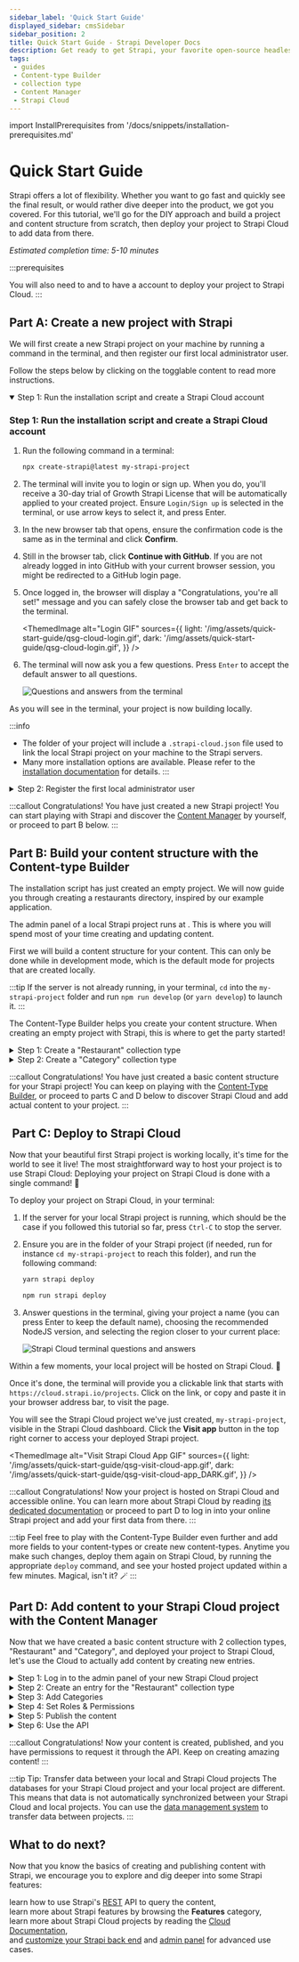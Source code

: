 ```yaml
---
sidebar_label: 'Quick Start Guide'
displayed_sidebar: cmsSidebar
sidebar_position: 2
title: Quick Start Guide - Strapi Developer Docs
description: Get ready to get Strapi, your favorite open-source headless cms up and running in less than 3 minutes.
tags:
 - guides
 - Content-type Builder
 - collection type
 - Content Manager
 - Strapi Cloud
---
```


import InstallPrerequisites from '/docs/snippets/installation-prerequisites.md'

# Quick Start Guide

Strapi offers a lot of flexibility. Whether you want to go fast and quickly see the final result, or would rather dive deeper into the product, we got you covered. For this tutorial, we'll go for the DIY approach and build a project and content structure from scratch, then deploy your project to Strapi Cloud to add data from there.

*Estimated completion time: 5-10 minutes*

:::prerequisites
<InstallPrerequisites components={props.components} />

You will also need to <ExternalLink to="https://github.com/git-guides/install-git" text="install `git`"/> and to have a <ExternalLink to="https://github.com" text="GitHub"/> account to deploy your project to Strapi Cloud.
:::

## <Icon name="rocket-launch"/> Part A: Create a new project with Strapi

We will first create a new Strapi project on your machine by running a command in the terminal, and then register our first local administrator user.

Follow the steps below by clicking on the togglable content to read more instructions.

<details open>
<summary>Step 1: Run the installation script and create a Strapi Cloud account</summary>

### Step 1: Run the installation script and create a Strapi Cloud account

1. Run the following command in a terminal:

    <TabItem value="npm" label="NPM">

    ```bash
    npx create-strapi@latest my-strapi-project
    ```

    </TabItem>

2. The terminal will invite you to login or sign up. When you do, you'll receive a 30-day trial of Growth Strapi License that will be automatically applied to your created project. Ensure `Login/Sign up` is selected in the terminal, or use arrow keys to select it, and press Enter.

3. In the new browser tab that opens, ensure the confirmation code is the same as in the terminal and click **Confirm**.

4. Still in the browser tab, click **Continue with GitHub**. If you are not already logged in into GitHub with your current browser session, you might be redirected to a GitHub login page.

5. Once logged in, the browser will display a "Congratulations, you're all set!" message and you can safely close the browser tab and get back to the terminal.

    <ThemedImage
      alt="Login GIF"
      sources={{
        light: '/img/assets/quick-start-guide/qsg-cloud-login.gif',
        dark: '/img/assets/quick-start-guide/qsg-cloud-login.gif',
      }}
    />

6. The terminal will now ask you a few questions. Press `Enter` to accept the default answer to all questions.

    ![Questions and answers from the terminal](/img/assets/quick-start-guide/qsg-questions-answers-terminal.png)

As you will see in the terminal, your project is now building locally.

:::info

* The folder of your project will include a `.strapi-cloud.json` file used to link the local Strapi project on your machine to the Strapi servers.
* Many more installation options are available. Please refer to the [installation documentation](/cms/installation) for details.
:::

</details>

<details>
<summary>Step 2: Register the first local administrator user</summary>

### Step 2: Register the first local administrator user

Once the installation is complete, you need to start the server. In the terminal, type `cd my-strapi-project && yarn develop` and your browser automatically opens a new tab.

:::tip
As long as you stay in the `my-strapi-project` folder, you will just need to run `yarn develop` any time you want to start the Strapi server again.
:::

By completing the form, you create your own account. Once done, you become the first administrator user of this Strapi application. Welcome aboard, commander!

You now have access to the <ExternalLink to="http://localhost:1337/admin" text="admin panel"/>:

<ThemedImage
alt="Admin panel screenshot: dashboard"
sources={{
    light: '/img/assets/quick-start-guide/qsg-handson-part1-01-admin_panel-v5.png',
    dark: '/img/assets/quick-start-guide/qsg-handson-part1-01-admin_panel-v5_DARK.png',
}}
/> 

</details>

:::callout <Icon name="confetti" /> Congratulations!
You have just created a new Strapi project! You can start playing with Strapi and discover the [Content Manager](/cms/features/content-manager) by yourself, or proceed to part B below.
:::

## <Icon name="wrench" /> Part B: Build your content structure with the Content-type Builder

The installation script has just created an empty project. We will now guide you through creating a restaurants directory, inspired by our <ExternalLink to="https://github.com/strapi/foodadvisor" text="FoodAdvisor"/> example application.

The admin panel of a local Strapi project runs at <ExternalLink to="http://localhost:1337/admin" text="http://localhost:1337/admin"/>. This is where you will spend most of your time creating and updating content.

First we will build a content structure for your content. This can only be done while in development mode, which is the default mode for projects that are created locally.

:::tip
If the server is not already running, in your terminal, `cd` into the `my-strapi-project` folder and run `npm run develop` (or `yarn develop`) to launch it.
:::

The Content-Type Builder helps you create your content structure. When creating an empty project with Strapi, this is where to get the party started!

<details >

<summary>Step 1: Create a "Restaurant" collection type</summary>

### Step 1: Create a "Restaurant" collection type

Your restaurants directory will eventually include many restaurants, so we need to create a "Restaurant" collection type. Then we can describe the fields to display when adding a new restaurant entry:

1. Click on the **Create your first Content type** button.<br />If it's not showing up, go to <Icon name="layout" /> <ExternalLink to="http://localhost:1337/admin/plugins/content-type-builder" text="Content-Type Builder"/> in the main navigation.
2. Click on **Create new collection type**.
3. Type `Restaurant` for the _Display name_, and click **Continue**.  
4. Click the Text field.
5. Type `Name` in the _Name_ field.
6. Switch to the _Advanced Settings_ tab, and check the **Required field** and the **Unique field** settings.
7. Click on **Add another field**.
8. Choose the Rich text (Blocks) field in the list.
9. Type `Description` under the _Name_ field, then click **Finish**.
10. Finally, click **Save** and wait for Strapi to restart.

<ThemedImage
alt="GIF: Create Restaurant collection type in Content-type Builder"
sources={{
    light: '/img/assets/quick-start-guide/qsg-handson-restaurant-v5.gif',
    dark: '/img/assets/quick-start-guide/qsg-handson-restaurant-v5_DARK.gif',
}}
/>

Once Strapi has restarted, "Restaurant" is listed under <Icon name="feather" /> _Content Manager > Collection types_ in the navigation. Wow, you have just created your very first content-type! It was so cool — let's create another one right now, just for pleasure.

</details>

<details>
<summary>Step 2: Create a "Category" collection type</summary>

### Step 2: Create a "Category" collection type

It would help getting a bit more organized if our restaurants directory had some categories. Let's create a "Category" collection type:

1. Go to <Icon name="layout" /> <ExternalLink to="http://localhost:1337/admin/plugins/content-type-builder" text="Content-type Builder"/> in the main navigation.
2. Click on **Create new collection type**.
3. Type `Category` for the _Display name_, and click **Continue**.
4. Click the Text field.
5. Type `Name` in the _Name_ field.
6. Switch to the _Advanced Settings_ tab, and check the **Required field** and the **Unique field** settings.
7. Click on **Add another field**.
8. Choose the Relation field.
9. In the center, select the icon that represents "many-to-many" ![icon many-to-many](/img/assets/icons/v5/ctb_relation_manytomany.svg). The text should read `Categories has and belongs to many Restaurants`.

<ThemedImage
alt="Admin Panel screenshot: relations"
sources={{
  light: '/img/assets/quick-start-guide/qsg-handson-part2-02-collection_ct-v5.png',
  dark: '/img/assets/quick-start-guide/qsg-handson-part2-02-collection_ct-v5_DARK.png',
}}
/>

11. Finally, click **Finish**, then the **Save** button, and wait for Strapi to restart.

</details>

:::callout <Icon name="confetti" /> Congratulations!
You have just created a basic content structure for your Strapi project! You can keep on playing with the [Content-Type Builder](/cms/features/content-type-builder), or proceed to parts C and D below to discover Strapi Cloud and add actual content to your project.
:::

## <Icon name="cloud" />️ Part C: Deploy to Strapi Cloud

Now that your beautiful first Strapi project is working locally, it's time for the world to see it live! The most straightforward way to host your project is to use Strapi Cloud: Deploying your project on Strapi Cloud is done with a single command! 🚀

To deploy your project on Strapi Cloud, in your terminal:

1. If the server for your local Strapi project is running, which should be the case if you followed this tutorial so far, press `Ctrl-C` to stop the server.
2. Ensure you are in the folder of your Strapi project (if needed, run for instance `cd my-strapi-project` to reach this folder), and run the following command:

    <Tabs groupId="yarn-npm">

    <TabItem value="yarn" label="Yarn">

      ```sh
      yarn strapi deploy
      ```

    </TabItem>

    <TabItem value="npm" label="NPM">

      ```sh
      npm run strapi deploy
      ```

    </TabItem>

    </Tabs>

3. Answer questions in the terminal, giving your project a name (you can press Enter to keep the default name), choosing the recommended NodeJS version, and selecting the region closer to your current place:

    ![Strapi Cloud terminal questions and answers](/img/assets/quick-start-guide/qsg-strapi-cloud-terminal-questions.png)

Within a few moments, your local project will be hosted on Strapi Cloud. 🚀 

Once it's done, the terminal will provide you a clickable link that starts with `https://cloud.strapi.io/projects`. Click on the link, or copy and paste it in your browser address bar, to visit the page.

You will see the Strapi Cloud project we've just created, `my-strapi-project`, visible in the Strapi Cloud dashboard. Click the **Visit app** button in the top right corner to access your deployed Strapi project.

<ThemedImage
alt="Visit Strapi Cloud App GIF"
sources={{
  light: '/img/assets/quick-start-guide/qsg-visit-cloud-app.gif',
  dark: '/img/assets/quick-start-guide/qsg-visit-cloud-app_DARK.gif',
}}
/>

:::callout <Icon name="confetti" /> Congratulations!
Now your project is hosted on Strapi Cloud and accessible online. You can learn more about Strapi Cloud by reading [its dedicated documentation](/cloud/intro) or proceed to part D to log in into your online Strapi project and add your first data from there.
:::

:::tip
Feel free to play with the Content-Type Builder even further and add more fields to your content-types or create new content-types. Anytime you make such changes, deploy them again on Strapi Cloud, by running the appropriate `deploy` command, and see your hosted project updated within a few minutes. Magical, isn't it? 🪄
:::

## <Icon name="note-pencil" /> Part D: Add content to your Strapi Cloud project with the Content Manager

Now that we have created a basic content structure with 2 collection types, "Restaurant" and "Category", and deployed your project to Strapi Cloud, let's use the Cloud to actually add content by creating new entries.

<details>
<summary>Step 1: Log in to the admin panel of your new Strapi Cloud project</summary>

### Step 1: Log in to the admin panel of your new Strapi Cloud project

Now that your Strapi Cloud project is created, let's log in into the project:

1. From your <ExternalLink to="https://cloud.strapi.io/projects" text="Strapi Cloud dashboard"/>, click the `my-strapi-project` project.
3. Click the **Visit app** button.
4. In the new page that opens, complete the form to create the first administrator user of this Strapi Cloud project.

Logged in into our first Strapi Cloud project, we will now add data from there.

<ThemedImage
alt=""
sources={{
  light: '/img/assets/quick-start-guide/qsg-first-login-cloud.gif',
  dark: '/img/assets/quick-start-guide/qsg-first-login-cloud_DARK.gif'
}}
/>

<details>
<summary><Icon name="info" /> Additional information and tips about users and Strapi Cloud projects:</summary>

:::note Note: Local users and Strapi Cloud users are different
The databases for your Strapi Cloud project and your local project are different. This means that data is not automatically transferred from your local project to Strapi Cloud. This includes users that you previously created locally. That's why you are invited to create a new administrator account when logging in to your Strapi Cloud project for the first time.
:::

:::tip Tip: Directly accessing the admin panel of your Strapi Cloud project
Any project hosted on Strapi Cloud is accessible from its own URL, something like `https://my-strapi-project-name.strapiapp.com`. To access the admin panel of your online project, simply add `/admin` to the URL, for instance as in `https://my-strapi-project-name.strapiapp.com/admin`. URLs can be found in your Strapi Cloud dashboard and you can also directly access your Strapi Cloud projects from there by clicking on the name of your project then on the **Visit app** button.
:::

</details>

</details>

<details>
<summary>Step 2: Create an entry for the "Restaurant" collection type</summary>


### Step 2: Create an entry for the "Restaurant" collection type

1. Go to <Icon name="feather" /> _Content Manager > Collection types - Restaurant_ in the navigation.
2. Click on **Create new entry**.
3. Type the name of your favorite local restaurant in the _Name_ field. Let's say it's `Biscotte Restaurant`.
4. In the _Description_ field, write a few words about it. If you're lacking some inspiration, you can use `Welcome to Biscotte restaurant! Restaurant Biscotte offers a cuisine based on fresh, quality products, often local, organic when possible, and always produced by passionate producers.`
5. Click **Save**.

<ThemedImage
alt="Screenshot: Biscotte Restaurant in Content Manager"
sources={{
  light: '/img/assets/quick-start-guide/qsg-handson-part2-03-restaurant-v5.png',
  dark: '/img/assets/quick-start-guide/qsg-handson-part2-03-restaurant-v5_DARK.png',
}}
/>

The restaurant is now listed in the _Collection types - Restaurant_ view of the <Icon name="feather" /> _Content Manager_.

</details>

<details>
<summary>Step 3: Add Categories</summary>

#### Step 3: Add Categories

Let's go to <Icon name="feather" /> _Content Manager > Collection types - Category_ and create 2 categories:

1. Click on **Create new entry**.
2. Type `French Food` in the _Name_ field.
3. Click **Save**.
4. Go back to _Collection types - Category_, then click again on **Create new entry**.  
5. Type `Brunch` in the _Name_ field, then click **Save**.

<ThemedImage
alt="GIF: Add Categories"
sources={{
  light: '/img/assets/quick-start-guide/qsg-handson-categories-v5.gif',
  dark: '/img/assets/quick-start-guide/qsg-handson-categories-v5_DARK.gif',
}}/>

The "French Food" and "Brunch" categories are now listed in the _Collection types - Category_ view of the <Icon name="feather" /> _Content Manager_.

Now, we will add a category to a restaurant:

1. Go to <Icon name="feather" /> _Content Manager > Collection types - Restaurant_ in the navigation, and click on "Biscotte Restaurant".
2. In the **Categories** drop-down list at the bottom of the page, select "French Food". Scroll back to the top of the page and click **Save**.

</details>

<details>
<summary>Step 4: Set Roles & Permissions</summary>

### Step 4: Set Roles & Permissions

We have just added a restaurant and 2 categories. We now have enough content to consume (pun intended). But first, we need to make sure that the content is publicly accessible through the API:

1. Click on _<Icon name="gear-six" /> Settings_ at the bottom of the main navigation.
2. Under _Users & Permissions Plugin_, choose _Roles_.
3. Click the **Public** role.
4. Scroll down under _Permissions_.
5. In the _Permissions_ tab, find _Restaurant_ and click on it.
6. Click the checkboxes next to **find** and **findOne**.
7. Repeat with _Category_: click the checkboxes next to **find** and **findOne**.
8. Finally, click **Save**.

<ThemedImage
alt="Screenshot: Public Role in Users & Permissions plugin"
sources={{
  light: '/img/assets/quick-start-guide/qsg-handson-part2-04-roles-v5.png',
  dark: '/img/assets/quick-start-guide/qsg-handson-part2-04-roles-v5_DARK.png'
}}/>

</details>

<details>
<summary>Step 5: Publish the content</summary>

### Step 5: Publish the content

By default, any content you create is saved as a draft. Let's publish our categories and restaurant.

First, navigate to <Icon name="feather" /> _Content Manager > Collection types - Category_. From there:

1. Click the "Brunch" entry.
2. On the next screen, click **Publish**.
3. In the _Confirmation_ window, click **Yes, publish**.  

Then, go back to the Categories list and repeat for the "French Food" category.

Finally, to publish your favorite restaurant, go to <Icon name="feather" /> _Content Manager > Collection types - Restaurant_, click the "Biscotte Restaurant" entry, and **Publish** it.

<ThemedImage
alt="GIF: Publish content"
sources={{
  light: '/img/assets/quick-start-guide/qsg-handson-publish-v5.gif',
  dark: '/img/assets/quick-start-guide/qsg-handson-publish-v5_DARK.gif'
}}
/>

</details>

<details>
<summary>Step 6: Use the API</summary>

### Step 6: Use the API

OK dear gourmet, we have just finished creating our content and making it accessible through the API. You can give yourself a pat on the back — but you have yet to see the final result of your hard work.

There you are: the list of restaurants should be accessible by visting the `/api/restaurants` path of your Strapi Cloud project URL (e.g., `https://beautiful-first-strapi-project.strapiapp.com/api/restaurants`).

Try it now! The result should be similar to the example response below 👇.

<details>
<summary>Click me to view an example of API response:</summary>

```json
{
  "data": [
    {
      "id": 3,
      "documentId": "wf7m1n3g8g22yr5k50hsryhk",
      "Name": "Biscotte Restaurant",
      "Description": [
        {
          "type": "paragraph",
          "children": [
            {
              "type": "text",
              "text": "Welcome to Biscotte restaurant! Restaurant Biscotte offers a cuisine based on fresh, quality products, often local, organic when possible, and always produced by passionate producers."
            }
          ]
        }
      ],
      "createdAt": "2024-09-10T12:49:32.350Z",
      "updatedAt": "2024-09-10T13:14:18.275Z",
      "publishedAt": "2024-09-10T13:14:18.280Z",
      "locale": null
    }
  ],
  "meta": {
    "pagination": {
      "page": 1,
      "pageSize": 25,
      "pageCount": 1,
      "total": 1
    }
  }
}
```

</details>

</details>

:::callout <Icon name="confetti"/> Congratulations!
Now your content is created, published, and you have permissions to request it through the API.
Keep on creating amazing content!
:::

:::tip Tip: Transfer data between your local and Strapi Cloud projects
The databases for your Strapi Cloud project and your local project are different. This means that data is not automatically synchronized between your Strapi Cloud and local projects. You can use the [data management system](/cms/features/data-management) to transfer data between projects.
:::

## <Icon name="fast-forward"/> What to do next?

Now that you know the basics of creating and publishing content with Strapi, we encourage you to explore and dig deeper into some Strapi features:

<Icon name="arrow-fat-right"/> learn how to use Strapi's [REST](/cms/api/rest) API to query the content,<br/>
<Icon name="arrow-fat-right"/> learn more about Strapi features by browsing the <Icon name="backpack" /> **Features** category,<br/>
<Icon name="arrow-fat-right"/> learn more about Strapi Cloud projects by reading the [Cloud Documentation](/cloud/intro),<br/>
<Icon name="arrow-fat-right"/> and [customize your Strapi back end](/cms/backend-customization) and [admin panel](/cms/admin-panel-customization) for advanced use cases.<br/>
